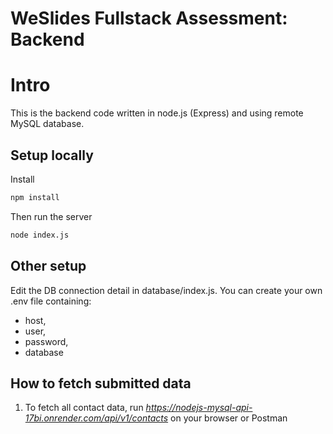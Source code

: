 # WeSlides Fullstack Assessment: Backend
 
# Intro

This is the backend code written in node.js (Express) and using remote MySQL database.

## Setup locally

Install
```bash
npm install
```

Then run the server
```bash
node index.js
```

## Other setup

Edit the DB connection detail in database/index.js. You can create your own .env file containing:
- host, 
- user, 
- password,
- database

## How to fetch submitted data

1. To fetch all contact data, run _https://nodejs-mysql-api-17bi.onrender.com/api/v1/contacts_ on your browser or Postman